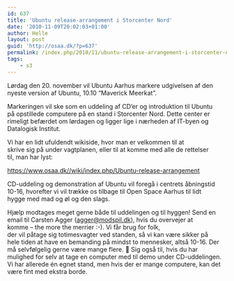 ```yaml
---
id: 637
title: 'Ubuntu release-arrangement i Storcenter Nord'
date: '2010-11-09T20:02:03+01:00'
author: Helle
layout: post
guid: 'http://osaa.dk/?p=637'
permalink: /index.php/2010/11/ubuntu-release-arrangement-i-storcenter-nord/
tags:
    - s3
---
```


Lørdag den 20. november vil Ubuntu Aarhus markere udgivelsen af den  
nyeste version af Ubuntu, 10.10 “Maverick Meerkat”.

Markeringen vil ske som en uddeling af CD’er og introduktion til Ubuntu  
på opstillede computere på en stand i Storcenter Nord. Dette center er  
rimeligt befærdet om lørdagen og ligger lige i nærheden af IT-byen og  
Datalogisk Institut.

Vi har en lidt ufuldendt wikiside, hvor man er velkommen til at  
skrive sig på under vagtplanen, eller til at komme med alle de rettelser  
til, man har lyst:  
[](https://www.osaa.dk//wiki/index.php/Ubuntu-release-arrangement)

<https://www.osaa.dk//wiki/index.php/Ubuntu-release-arrangement>

CD-uddeling og demonstration af Ubuntu vil foregå i centrets åbningstid  
10-16, hvorefter vi vil trække os tilbage til Open Space Aarhus til lidt  
hygge med mad og øl og den slags.

Hjælp modtages meget gerne både til uddelingen og til hyggen! Send en  
email til Carsten Agger (agger@modspil.dk), hvis du overvejer at  
komme – the more the merrier :-). Vi får brug for folk,  
der vil påtage sig totimesvagter ved standen, så vi kan være sikker på  
hele tiden at have en bemanding på mindst to mennesker, altså 10-16. Der  
må selvfølgelig gerne være mange flere. 🙂 Sig også til, hvis du har  
mulighed for selv at tage en computer med til demo under CD-uddelingen.  
Vi har allerede én egnet stand, men hvis der er mange computere, kan det  
være fint med ekstra borde.